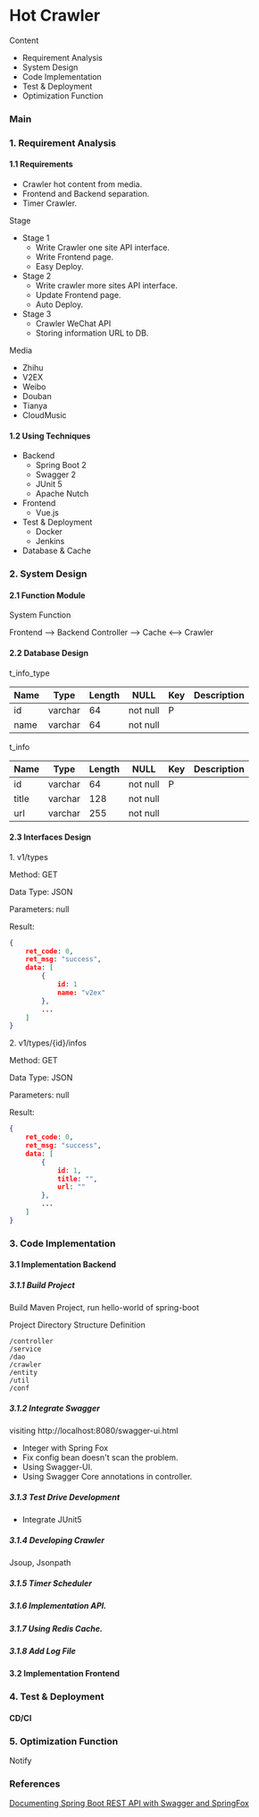 # Hot Crawler


Content

- Requirement Analysis
- System Design
- Code Implementation
- Test & Deployment
- Optimization Function

### Main


### 1. Requirement Analysis

#### 1.1 Requirements

- Crawler hot content from media.
- Frontend and Backend separation.
- Timer Crawler. 

Stage

- Stage 1
  - Write Crawler one site API interface.
  - Write Frontend page.
  - Easy Deploy.
- Stage 2
  - Write  crawler more sites API interface.
  - Update Frontend page.
  - Auto Deploy.
- Stage 3
  - Crawler WeChat API
  - Storing information URL to DB.
  

Media

- Zhihu
- V2EX
- Weibo
- Douban
- Tianya
- CloudMusic

#### 1.2 Using Techniques

- Backend
  - Spring Boot 2
  - Swagger 2
  - JUnit 5
  - Apache Nutch
- Frontend
  - Vue.js
- Test & Deployment
  - Docker
  - Jenkins
- Database & Cache

### 2. System Design

#### 2.1 Function Module

System Function

Frontend --> Backend Controller --> Cache <--> Crawler 

#### 2.2 Database Design

t_info_type

| Name | Type    | Length | NULL     | Key  | Description |
| ---- | ------- | ------ | -------- | ---- | ----------- |
| id   | varchar | 64     | not null | P    |             |
| name | varchar | 64     | not null |      |             |

t_info

| Name  | Type    | Length | NULL     | Key  | Description |
| ----- | ------- | ------ | -------- | ---- | ----------- |
| id    | varchar | 64     | not null | P    |             |
| title | varchar | 128    | not null |      |             |
| url   | varchar | 255    | not null |      |             |



#### 2.3 Interfaces Design

1\. v1/types

Method: GET

Data Type: JSON

Parameters: null

Result:

```json
{
    ret_code: 0,
    ret_msg: "success",
    data: [
        {
            id: 1
            name: "v2ex"
        },
        ...
    ]
}

```

2\. v1/types/{id}/infos

Method: GET

Data Type: JSON

Parameters: null

Result:

```json
{
    ret_code: 0,
    ret_msg: "success",
    data: [
        {
            id: 1,
            title: "",
            url: ""
        },
        ...
    ]
}
```



### 3. Code Implementation

#### 3.1 Implementation Backend


##### 3.1.1 Build Project

Build Maven Project, run hello-world of spring-boot

Project Directory Structure Definition

```$xslt
/controller
/service
/dao
/crawler
/entity
/util
/conf
```

##### 3.1.2 Integrate Swagger

visiting http://localhost:8080/swagger-ui.html

- Integer with Spring Fox
- Fix config bean doesn't scan the problem.
- Using Swagger-UI.
- Using Swagger Core annotations in controller.

##### 3.1.3 Test Drive Development

- Integrate JUnit5

##### 3.1.4 Developing Crawler

Jsoup, Jsonpath

##### 3.1.5 Timer Scheduler

##### 3.1.6 Implementation API.

##### 3.1.7 Using Redis Cache.

##### 3.1.8 Add Log File



#### 3.2 Implementation Frontend

### 4. Test & Deployment

#### CD/CI

### 5. Optimization Function

Notify













### References

[Documenting Spring Boot REST API with Swagger and SpringFox](https://www.vojtechruzicka.com/documenting-spring-boot-rest-api-swagger-springfox/)


